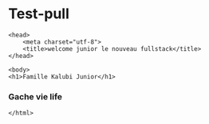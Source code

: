 # Test-pull
    <head>
        <meta charset="utf-8">
        <title>welcome junior le nouveau fullstack</title>
    </head>

    <body>
    <h1>Famille Kalubi Junior</h1>
   <h3>Gache vie life</h3>
    </body>
    
    </html>
